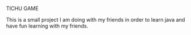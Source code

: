 TICHU GAME

This is a small project I am doing with my friends in order to learn java and have fun learning with my friends.
